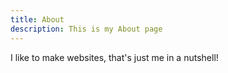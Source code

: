 ```yaml
---
title: About
description: This is my About page
---
```


I like to make websites, that's just me in a nutshell!